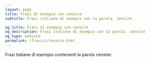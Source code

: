 ```yaml
---
layout: page
title: Frasi di esempio con censire 
subtitle: Frasi italiane di esempio con la parola  censire

og_title: Frasi di esempio con censire 
og_description: Frasi italiane di esempio con la parola  censire
og_type: website
permalink: /frasi/c/censire.html
---
```


Frasi italiane di esempio contenenti la parola censire:


